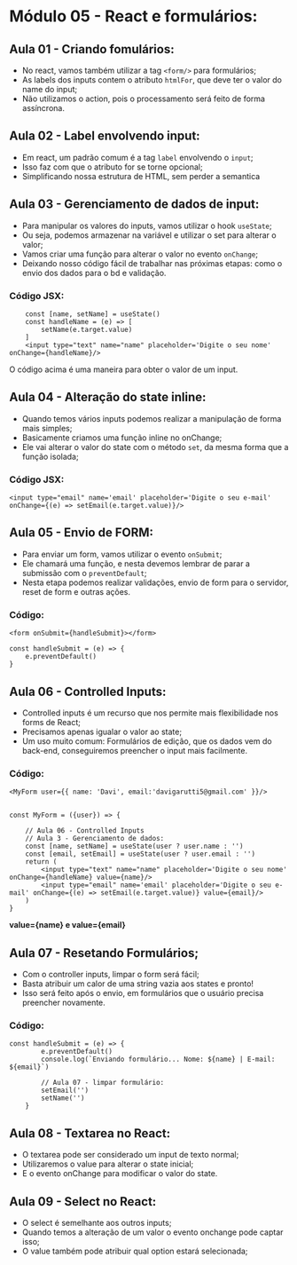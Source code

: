 # Módulo 05 - React e formulários:

## Aula 01 - Criando fomulários:

* No react, vamos também utilizar a tag `<form/>` para formulários;
* As labels dos inputs contem o atributo `htmlFor`, que deve ter o valor do name do input;
* Não utilizamos o action, pois o processamento será feito de forma assíncrona.

## Aula 02 - Label envolvendo input:

* Em react, um padrão comum é a tag `label` envolvendo o `input`;
* Isso faz com que o atributo for se torne opcional;
* Simplificando nossa estrutura de HTML, sem perder a semantica

## Aula 03 - Gerenciamento de dados de input:

* Para manipular os valores do inputs, vamos utilizar o hook `useState`;
* Ou seja, podemos armazenar na variável e utilizar o set para alterar o valor;
* Vamos criar uma função para alterar o valor no evento `onChange`;
* Deixando nosso código fácil de trabalhar nas próximas etapas: como o envio dos dados para o bd e validação.

### Código JSX:

```
    const [name, setName] = useState()
    const handleName = (e) => [
        setName(e.target.value)
    ]
    <input type="text" name="name" placeholder='Digite o seu nome' onChange={handleName}/>
```
O código acima é uma maneira para obter o valor de um input.

## Aula 04 - Alteração do state inline:

* Quando temos vários inputs podemos realizar a manipulação de forma mais simples;
* Basicamente criamos uma função inline no onChange;
* Ele vai alterar o valor do state com o método `set`, da mesma forma que a função isolada;

### Código JSX:
`<input type="email" name='email' placeholder='Digite o seu e-mail' onChange={(e) => setEmail(e.target.value)}/>`

## Aula 05 - Envio de FORM:

* Para enviar um form, vamos utilizar o evento `onSubmit`;
* Ele chamará uma função, e nesta devemos lembrar de parar a submissão com o `preventDefault`;
* Nesta etapa podemos realizar validações, envio de form para o servidor, reset de form e outras ações.

### Código:
`<form onSubmit={handleSubmit}></form>`
```
const handleSubmit = (e) => {
    e.preventDefault()
}
```

## Aula 06 - Controlled Inputs:

* Controlled inputs é um recurso que nos permite mais flexibilidade nos forms de React;
* Precisamos apenas igualar o valor ao state;
* Um uso muito comum: Formulários de edição, que os dados vem do back-end, conseguiremos preencher o input mais facilmente.

### Código: 
`<MyForm user={{ name: 'Davi', email:'davigarutti5@gmail.com' }}/>`
```

const MyForm = ({user}) => {

    // Aula 06 - Controlled Inputs
    // Aula 3 - Gerenciamento de dados: 
    const [name, setName] = useState(user ? user.name : '')
    const [email, setEmail] = useState(user ? user.email : '')
    return (
        <input type="text" name="name" placeholder='Digite o seu nome' onChange={handleName} value={name}/>
        <input type="email" name='email' placeholder='Digite o seu e-mail' onChange={(e) => setEmail(e.target.value)} value={email}/>
    )
}
```
**value={name} e value={email}**

## Aula 07 - Resetando Formulários;

* Com o controller inputs, limpar o form será fácil;
* Basta atribuir um calor de uma string vazia aos states e pronto!
* Isso será feito após o envio, em formulários que o usuário precisa preencher novamente.

### Código:
```
const handleSubmit = (e) => {
        e.preventDefault()
        console.log(`Enviando formulário... Nome: ${name} | E-mail: ${email}`)
        
        // Aula 07 - limpar formulário:
        setEmail('')
        setName('')
    }
```

## Aula 08 - Textarea no React:

* O textarea pode ser considerado um input de texto normal;
* Utilizaremos o value para alterar o state inicial;
* E o evento onChange para modificar o valor do state.

## Aula 09 - Select no React:

* O select é semelhante aos outros inputs;
* Quando temos a alteração de um valor o evento onchange pode captar isso;
* O value também pode atribuir qual option estará selecionada;

